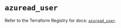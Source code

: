 # `azuread_user`

Refer to the Terraform Registry for docs: [`azuread_user`](https://registry.terraform.io/providers/hashicorp/azuread/2.49.0/docs/resources/user).
